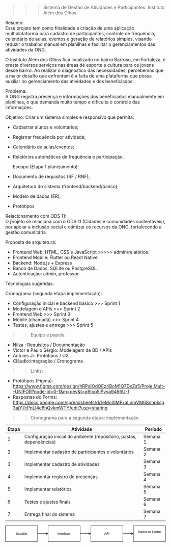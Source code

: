 >>> Sistema de Gestão de Atividades e Participantes: Instituto Além dos Olhos

Resumo:  
Esse projeto tem como finalidade a criação de uma aplicação multiplataforma para cadastro de participantes, controle de frequência, calendário de aulas, eventos e geração de relatórios simples, visando reduzir o trabalho manual em planilhas e facilitar o gerenciamentos das atividades da ONG.

O Instituto Além dos Olhos fica localizado no bairro Barroso, em Fortaleza, e presta diversos serviços nas áreas de esporte e cultura para os jovens desse bairro. Ao realizar o diagnóstico das necessidades, percebemos que a maior desafio que enfrentam é a falta de uma plataforma que possa auxiliar no gerenciamento das atividades e dos beneficiados.



Problema:  
A ONG registra presença e informações dos beneficiados manualmente em planilhas, o que demanda muito tempo e dificulta o controle das informações.

Objetivo: 
Criar um sistema simples e responsivo que permita:
- Cadastrar alunos e voluntários;
- Registrar frequência por atividade;
- Calendário de aulas/eventos;
- Relatórios automáticos de frequência e participação.

  Escopo (Etapa 1 planejamento):
- Documento de requisitos (RF / RNF);
- Arquitetura do sistema (frontend/backend/banco);
- Modelo de dados (ER);
- Protótipos

 Relacionamento com ODS 11:  
O projeto se relaciona com o ODS 11 (Cidades e comunidades sustentáveis), por apoiar a inclusão social e otimizar os recursos da ONG, fortalecendo a gestão comunitária.

 Proposta de arquitetura:
- Frontend Web: HTML, CSS e JavaScript >>>>> admin/relatórios.
- Frontend Mobile: Flutter ou React Native 
- Backend: Node.js + Express
- Banco de Dados: SQLite ou PostgreSQL.
- Autenticação: admin, professor.

Tecnologias sugeridas:


 Cronograma (segunda etapa implementação):
- Configuração inicial e backend básico >>> Sprint 1
- Modelagem e APIs >>> Sprint 2
- Frontend Web >>> Sprint 3
- Mobile (chamada) >>> Sprint 4
- Testes, ajustes e entrega >>> Sprint 5

 >> Equipe e papéis: 
- Nilza : Requisitos / Documentação  
- Victor e Paulo Sérgio: Modelagem de BD / APIs  
- Antunis Jr: Protótipos / UX  
- Cláudio:Integração / Cronograma

 >> Links: 
- Protótipos (Figma): https://www.figma.com/design/hRPdiOdOEz4BoM1Q7DxZs5/Proje.Mult--UNIFOR?node-id=0-1&m=dev&t=q9Iop5lPvya9466U-1
- Respostas do Forms: https://docs.google.com/spreadsheets/d/1eMnI0MExaLnmVM6Snhpksg3ajY7cPnLl4e6hQvkmWTY/edit?usp=sharing  

>> Cronograma para a segunda etapa: implementação

| Etapa | Atividade | Período |
|-------|-----------|----------|
| 1 | Configuração inicial do ambiente (repositório, pastas, dependências) | Semana 1 |
| 2 | Implementar cadastro de participantes e voluntários | Semana 2 |
| 3 | Implementar cadastro de atividades | Semana 3 |
| 4 | Implementar registro de presenças | Semana 4 |
| 5 | Implementar relatórios | Semana 5 |
| 6 | Testes e ajustes finais | Semana 6 |
| 7 | Entrega final do sistema | Semana 7 |


![Diagrama de Arquitetura](https://raw.githubusercontent.com/Nilza-Alves/Proj_Aplic_Multiplataforma/main/docs/architecture/diagrama_arquitetura.drawio.png)


